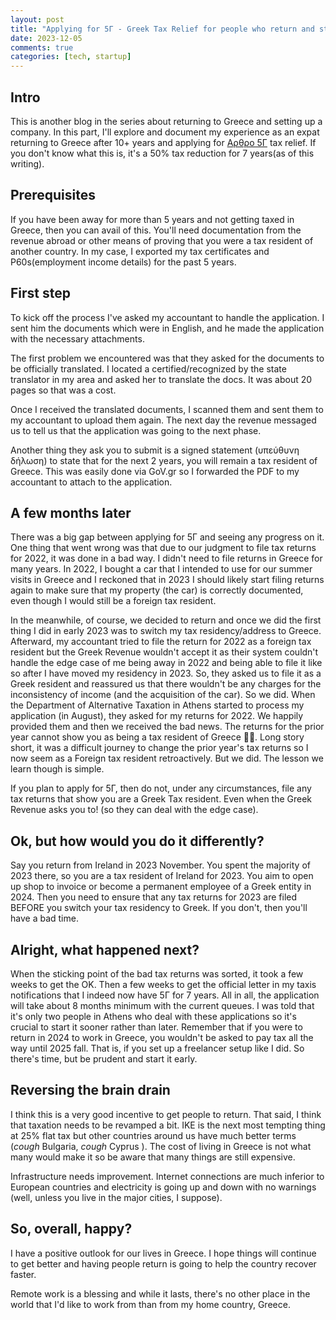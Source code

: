 ```yaml
---
layout: post
title: "Applying for 5Γ - Greek Tax Relief for people who return and stay in Greece"
date: 2023-12-05
comments: true
categories: [tech, startup]
---
```


## Intro
This is another blog in the series about returning to Greece and setting up a company. In this part, I'll explore and document my experience as an expat returning to Greece after 10+ years and applying for [Αρθρο 5Γ](https://taxblock.gr/forologikos-odigos/diadikasia-kai-proypotheseis-ypagogis-stis-diataxeis-toy-arthrou-5g/) tax relief. If you don't know what this is, it's a 50% tax reduction for 7 years(as of this writing).

## Prerequisites
If you have been away for more than 5 years and not getting taxed in Greece, then you can avail of this. You'll need documentation from the revenue abroad or other means of proving that you were a tax resident of another country. In my case, I exported my tax certificates and P60s(employment income details) for the past 5 years.

## First step
To kick off the process I've asked my accountant to handle the application. I sent him the documents which were in English, and he made the application with the necessary attachments.

The first problem we encountered was that they asked for the documents to be officially translated. I located a certified/recognized by the state translator in my area and asked her to translate the docs. It was about 20 pages so that was a cost.

Once I received the translated documents, I scanned them and sent them to my accountant to upload them again. The next day the revenue messaged us to tell us that the application was going to the next phase.

Another thing they ask you to submit is a signed statement (υπεύθυνη δήλωση) to state that for the next 2 years, you will remain a tax resident of Greece. This was easily done via GoV.gr so I forwarded the PDF to my accountant to attach to the application.

## A few months later
There was a big gap between applying for 5Γ and seeing any progress on it. One thing that went wrong was that due to our judgment to file tax returns for 2022, it was done in a bad way. I didn't need to file returns in Greece for many years. In 2022, I bought a car that I intended to use for our summer visits in Greece and I reckoned that in 2023 I should likely start filing returns again to make sure that my property (the car) is correctly documented, even though I would still be a foreign tax resident.

In the meanwhile, of course, we decided to return and once we did the first thing I did in early 2023 was to switch my tax residency/address to Greece. Afterward, my accountant tried to file the return for 2022 as a foreign tax resident but the Greek Revenue wouldn't accept it as their system couldn't handle the edge case of me being away in 2022 and being able to file it like so after I have moved my residency in 2023. So, they asked us to file it as a Greek resident and reassured us that there wouldn't be any charges for the inconsistency of income (and the acquisition of the car). So we did. When the Department of Alternative Taxation in Athens started to process my application (in August), they asked for my returns for 2022. We happily provided them and then we received the bad news. The returns for the prior year cannot show you as being a tax resident of Greece 🤦‍♂️. Long story short, it was a difficult journey to change the prior year's tax returns so I now seem as a Foreign tax resident retroactively. But we did. The lesson we learn though is simple.

If you plan to apply for 5Γ, then do not, under any circumstances, file any tax returns that show you are a Greek Tax resident. Even when the Greek Revenue asks you to! (so they can deal with the edge case).

## Ok, but how would you do it differently?
Say you return from Ireland in 2023 November. You spent the majority of 2023 there, so you are a tax resident of Ireland for 2023. You aim to open up shop to invoice or become a permanent employee of a Greek entity in 2024. Then you need to ensure that any tax returns for 2023 are filed BEFORE you switch your tax residency to Greek. If you don't, then you'll have a bad time.

## Alright, what happened next?
When the sticking point of the bad tax returns was sorted, it took a few weeks to get the OK. Then a few weeks to get the official letter in my taxis notifications that I indeed now have 5Γ for 7 years. All in all, the application will take about 8 months minimum with the current queues. I was told that it's only two people in Athens who deal with these applications so it's crucial to start it sooner rather than later. Remember that if you were to return in 2024 to work in Greece, you wouldn't be asked to pay tax all the way until 2025 fall. That is, if you set up a freelancer setup like I did. So there's time, but be prudent and start it early.

## Reversing the brain drain
I think this is a very good incentive to get people to return. That said, I think that taxation needs to be revamped a bit. IKE is the next most tempting thing at 25% flat tax but other countries around us have much better terms (*cough* Bulgaria, *cough* Cyprus ). The cost of living in Greece is not what many would make it so be aware that many things are still expensive.

Infrastructure needs improvement. Internet connections are much inferior to European countries and electricity is going up and down with no warnings (well, unless you live in the major cities, I suppose).

## So, overall, happy?
I have a positive outlook for our lives in Greece. I hope things will continue to get better and having people return is going to help the country recover faster.

Remote work is a blessing and while it lasts, there's no other place in the world that I'd like to work from than from my home country, Greece.


